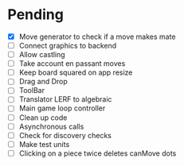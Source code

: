 # Pending

- [X] Move generator to check if a move makes mate
- [ ] Connect graphics to backend
- [ ] Allow castling
- [ ] Take account en passant moves
- [ ] Keep board squared on app resize
- [ ] Drag and Drop
- [ ] ToolBar
- [ ] Translator LERF to algebraic
- [ ] Main game loop controller
- [ ] Clean up code
- [ ] Asynchronous calls
- [ ] Check for discovery checks
- [ ] Make test units
- [ ] Clicking on a piece twice deletes canMove dots